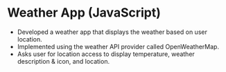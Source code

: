 # Weather App (JavaScript) 
- Developed a weather app that displays the weather based on user location.
- Implemented using the weather API provider called OpenWeatherMap.
- Asks user for location access to display temperature, weather description & icon, and location.
